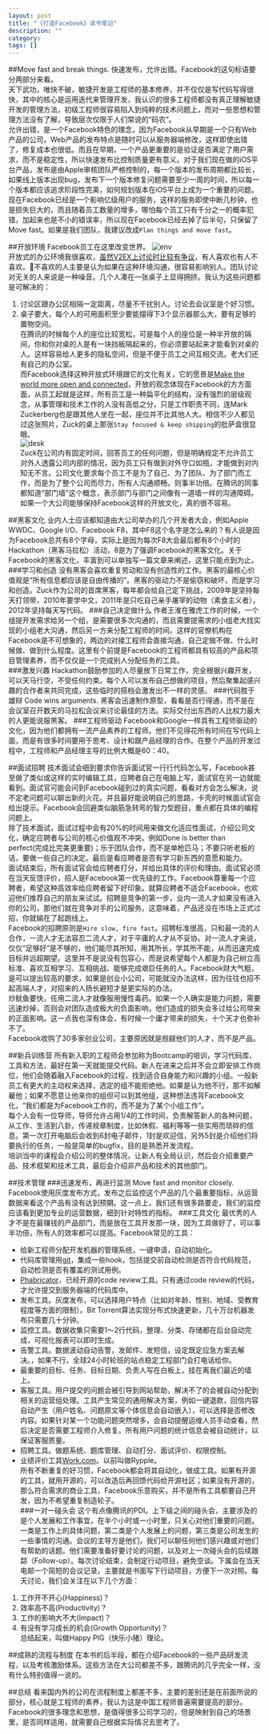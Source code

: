 ```yaml
---
layout: post
title: "《打造Facebook》读书笔记"
description: ""
category: 
tags: []
---
```

##Move fast and break things.
快速发布，允许出错。Facebook的这句标语要分两部分来看。  
天下武功，唯快不破，敏捷开发是工程师的基本修养，并不仅仅是写代码写得很快，其中的核心是运用迭代来管理开发，我认识的很多工程师都没有真正理解敏捷开发的管理方法，初级工程师很容易陷入到纯粹的技术问题上，而对一些思想和管理方法没有了解，导致层次仅限于人们常说的“码农”。  
允许出错，是一个Facebook特色的理念，因为Facebook从早期是一个只有Web产品的公司，Web产品的发布特点是随时可以从服务器端修改，这样即使出错了，修复成本也很低。而且在早期，一个产品更重要的是验证是否满足了用户需求，而不是稳定性，所以快速发布比控制质量更有意义。对于我们现在做的iOS平台产品，发布是由Apple审核团队严格控制的，每一个版本的发布周期都比较长，如果线上版本出现bug，发布下一个版本修复问题需要至少一周的时间，所以每一个版本都应该追求阶段性完美，如何规划版本在iOS平台上成为一个重要的问题。现在Facebook已经是一个影响亿级用户的服务，这样的服务即使中断几秒钟，也是损失巨大的，而且随着员工数量的增多，哪怕每个员工只有千分之一的概率犯错，加起来也是不小的错误率，所以现在Facebook已经去掉了后半句，只保留了Move fast。如果是我们团队，我建议改成`Plan things and move fast`。

##开放环境
Facebook员工在这里改变世界。  ![env](http://ww2.sinaimg.cn/large/a74e55b4jw1e3sk7dabb9j.jpg)  
开放式的办公环境我很喜欢，[虽然V2EX上讨论时比较有争议](http://v2ex.com/t/65298)，有人喜欢也有人不喜欢。不喜欢的人主要是认为如果在这种环境沟通，很容易影响别人。团队讨论对无关的人来说是一种噪音。几个人凑在一张桌子上显得拥挤。我认为这些问题都是可解决的：  
1. 讨论区跟办公区相隔一定距离，尽量不干扰别人。讨论去会议室是个好习惯。
2. 桌子要大，每个人的可用面积至少要能摆得下3个显示器那么大，要有足够的置物空间。  
在腾讯的时候每个人的座位比较宽松，可是每个人的座位是一种半开放的隔间，你和你对桌的人是有一块挡板隔起来的，你必须要站起来才能看到对桌的人。这样容易给人更多的隐私空间，但是不便于员工之间互相交流。老大们还有自己的办公室。  
而Facebook选择这种开放式环境跟它的文化有关，它的愿景是[Make the world more open and connected](http://www.facebook.com/facebook/info)，开放的观念体现在Facebook的方方面面，从员工起就是这样，所有员工是一种扁平化的结构，没有强烈的层级观念，从事管理和技术工作的人没有高低之分，只是工作职责不同，连Mark Zuckerberg也是跟其他人坐在一起，座位并不比其他人大。相信不少人都见过这张照片，Zuck的桌上那张`Stay focused & keep shipping`的批萨盒很显眼。  
![desk](http://ww4.sinaimg.cn/large/bfadf3bejw1e3sn9ba5qwj.jpg)  
Zuck在公司内有固定时间，回答员工的任何问题，但是明确规定不允许员工对外人透露公司内部的情况，因为员工只有做到对外守口如瓶，才能做到对内知无不言。公司文化要求每个员工不是为了自己、为了团队、为了部门而工作，而是为了整个公司而尽力，所有人沟通顺畅，则事半功倍。在腾讯的同事都知道“部门墙”这个概念，表示部门与部门之间像有一道墙一样的沟通障碍。如果一个大公司能够保持Facebook这样的开放文化，真的很不容易。  

##黑客文化
业内人士应该都知道由大公司举办的几个开发者大会，例如Apple WWDC、Google I/O、Facebook F8，其中F8这个名字是怎么来的？有人说是因为Facebook总共有8个字母，实际上是因为每次F8大会最后都有8个小时的Hackathon（黑客马拉松）活动，8是为了强调Facebook的黑客文化。关于Facebook的黑客文化，丰富到可以单独写一篇文章来阐述，这里只能点到为止。
###学习和创造
没有黑客会喜欢重复劳动和没有创造性的工作。黑客的最核心价值观是“所有信息都应该是自由传播的”。黑客的驱动力不是偷窃和破坏，而是学习和创造。Zuck作为公司的首席黑客，每年都会给自己定下挑战，2009年是坚持每天打领带，2010年要学中文，2011年是只吃自己亲手屠宰的动物（素食主义者），2012年坚持每天写代码。
###自己决定做什么
作者王淮在雅虎工作的时候，一个组提开发需求给另一个组，是需要很多次沟通的，而且需要提需求的小组老大找实现的小组老大沟通，然后另一方来分配工程师的时间。这样的官僚机构在Facebook是不可想象的，两边的对接工程师会直接沟通，自己定做不做、什么时候做、做到什么程度。这里有个前提是Facebook的工程师都具有较高的产品和项目管理素养，而不仅仅是一个完成别人分配任务的工具。  
###激发兴趣
Hackathon鼓励参加的人尽量放下日常工作，完全根据兴趣开发，可以天马行空，不受任何约束。每个人可以发布自己想做的项目，然后聚集起感兴趣的合作者来共同完成，这些临时的搭档会激发出不一样的灵感。
###代码胜于雄辩
Code wins arguments. 黑客会迅速制作原型，看看是否行得通，而不是在会议室召开数天的马拉松会议来讨论最佳的方法。实际交付出东西的人比权力最大的人更能说服黑客。
###工程师驱动
Facebook和Google一样具有工程师驱动的文化，因为他们都拥有一流产品素养的工程师。他们不见得花所有时间在写代码上面，而是有很多时间要用于思考、设计和跟产品经理的合作。在整个产品的开发过程中，工程师和产品经理主导的比例大概是60：40。

##面试招聘
技术面试会细到要求你告诉面试官一行行代码怎么写，Facebook甚至做了类似[](http://collabedit.com/)或[](http://sync.in/)这样的实时编辑工具，应聘者自己在电脑上写，面试官在另一边就能看到。面试官可能会问到Facebook碰到过的真实问题，看看对方会怎么解决，说不定老问题可以聊出新的火花。并且最好能说明自己的思路，卡壳的时候面试官会给出提示。Facebook会回避类似脑筋急转弯的智力型题目，重点都在具体的编程问题上。  
除了技术面试，面试过程中会有20%的时间用来做文化适应性面试，介绍公司文化，确定应聘者与公司的核心价值观不冲突。例如Done is better than perfect(完成比完美更重要)；乐于团队合作，而不是单枪匹马；不要只听老板的话，要做一些自己的决定。最后是看应聘者是否有学习新东西的意愿和能力。  
面试结束后，所有面试官会给应聘者打分，并给出具体的评价和理由。面试官必须在当天反馈评价，招人是Facebook第一优先级的工作。Facebook尊重每一个应聘者，希望这种高效率给应聘者留下好印象。就算应聘者不适合Facebook，也欢迎他们推荐自己的朋友来试试。招聘是竞争的第一步，业内一流人才如果没有进入你的公司，那他们就在竞争对手的公司服务。这意味着，产品还没在市场上正式过招，你就输在了起跑线上。  
Facebook的招聘原则是`Hire slow, fire fast`。招聘标准很高，只和最一流的人合作，一流人才无法容忍二流人才，对于平庸的人才从不妥协。对一流人才来说，仅仅“足够好”是不够的，他们能尽其所知，用其所长，学其所不能，从而迅速完成目标并远超期望。这里并不是说没有包容心，而是说希望每个人都是为自己树立高标准、喜欢互相学习、互相挑战、能够完成艰巨任务的人。Facebook财大气粗，是可以提出较高的要求，如果是创业小公司，可能就没办法这样，因为往往也招不起高端人才，对招来的人扬长避短才是更实际的办法。  
炒鱿鱼要快，任用二流人才就像服用慢性毒药。如果一个人确实是能力问题，需要迅速炒掉，否则会对团队造成极大的负面影响，他们造成的损失会多过给公司带来的正面影响。这一点我也深有体会，有时候一个庸才带来的损失，十个天才也弥补不了。  
Facebook收购了30多家创业公司，主要原因就是觊觎他们的人才，而不是产品。

##新兵训练营
所有新入职的工程师会参加称为Bootcamp的培训，学习代码库、工具和方法，最好在第一天就能提交代码。新人在进来之后并不会立即安排工作岗位，他们会随着融入Facebook的过程，找到适合自身能力和兴趣的小组。一般新员工有更大的主动权来选择，选定的组不能拒绝他。如果是认为他不行，那不如解雇他；如果不愿意让他来你的组但可以到其他组，这种想法违背Facebook文化，“我们都是为Facebook工作的，而不是为了某个小组工作”。  
每个人会有一位导师，导师允许占用1/4的工作时间，负责解答新人的各种问题，从工作、生活到八卦。传递规章制度，比如休假、福利等等一些实用而琐碎的信息。第一次打开电脑后会收到6封电子邮件，1封是欢迎信，另外5封是介绍他们将要执行的任务，一般是简单的bugfix，目的是熟悉开发流程。  
培训当中的课程会介绍公司的整体情况，让新人有全局认识，然后会介绍重要产品、技术框架和技术工具，最后会介绍非产品和技术的其他部门。  

##技术管理
###迅速发布，再进行监测
Move fast and monitor closely. Facebook使用灰度发布方式，发布之后监控这个产品的几个最重要指标，从运营数据来看这个产品有没有达到预期。这一点上，我们还有很多路要走，我们的监控应该看到更加专业的运营数据，细到针对特性的指标。
###工具文化
最优秀的人才不是在最赚钱的产品部门，而是放在工具开发那一块，因为工具做好了，可以事半功倍，所有人的效率都可以提高。Facebook常见的工具：  
* 给新工程师分配开发机器的管理系统，一键申请，自动初始化。  
* 代码库管理用[git](http://git-scm.com/)，集成一些hook，包括提交前自动检测是否符合代码规范，自动检测是否有覆盖的测试用例。  
* [Phabricator](http://phabricator.org/)，已经开源的code review工具。只有通过code review的代码，才允许提交到服务器端的代码库中。  
* 发布工具。灰度发布，可以选择用户特点（比如对年龄、性别、地域、受教育程度等方面的限制）。Bit Torrent算法实现分布式快速更新，几十万台机器发布只需要几十分钟。  
* 监控工具。数据收集只需要1〜2行代码，整理、分类、存储都在后台自动完成，可视化报表可以即时生成。  
* 告警工具。数据波动自动告警，发邮件、发短信，设定既定应急方案去解决。，如果不行，全球24小时轮班的站点稳定工程部门会打电话给你。  
* 最重要的目标、任务、目标日期、负责人写在白板上，挂在离我们最近的墙上。  
* 客服工具。用户提交的问题会被引导到网站帮助，解决不了的会被自动分配到相关的运营组处理。工具产生常见的通用解决方案，例如一键退款，回信内容自动产生（用户姓名、问题原文等个体信息会自动嵌入），可以选择是否修改内容。如果针对某一个功能问题突然增多，会自动提醒运维人员手动查看，然后决定是否需要工程师介入修复。所有用户问题的统计信息会被自动统计，以保证客服质量。  
* 招聘工具。做题系统、题库管理、自动打分、面试评价、权限控制。  
* 业绩评价工具[Work.com](http://work.com/blog/category/rypple/)。以前叫做Rypple。  
所有不断重复的好习惯，Facebook都会将其自动化，做成工具。如果有开源的工具，就用开源的，可以改造后再回馈代码给开源社区；如果没有开源的，那么符合需求的商业工具，Facebook乐意购买，并不是所有工具都要自己开发，因为不希望重复制造轮子。  
###一对一碰头会
这个有点像腾讯的PDI。上下级之间的碰头会，主要涉及的是个人发展和工作事宜，在半个小时或一小时里，只关心对他们重要的问题。一类是工作上的具体问题，第二类是个人发展上的问题，第三类是公司发生的一些事情的沟通。会议的主导方是他们，我们可以聊任何他们感兴趣或对他们有帮助的话题。他们需要准备好要讨论的问题，以及对上一次碰头会的后续跟踪（Follow-up）。每次讨论结束，会制定行动项目，避免空谈。下属会在当天电邮一个简短的会议记录，主要就是书面写下行动项目，方便下一次对照。每天讨论，我们会关注在以下几个方面：  
1. 工作开不开心(Happiness)？  
2. 效率高不高(Productivity)？  
3. 工作的影响大不大(Impact)？  
4. 有没有学习成长的机会(Growth Opportunity)？  
总结起来，叫做Happy PIG（快乐小猪）理论。  

##成熟的流程与制度
在本书的后半段，都在介绍Facebook的一些产品研发流程，以及考核激励体系。这些方法在大公司都差不多，跟腾讯的几乎完全一样，没有什么特别值得一说的。

##总结
看来国内外的公司在流程制度上都差不多，主要的差别还是在前面所说的部分，核心就是工程师的素养，我认为这是中国工程师普遍需要提高的部分。Facebook的很多理念和思想，是值得很多公司学习的，但是映射到自己的场景里，是否同样适用，就需要自己根据实际情况去思考了。  
